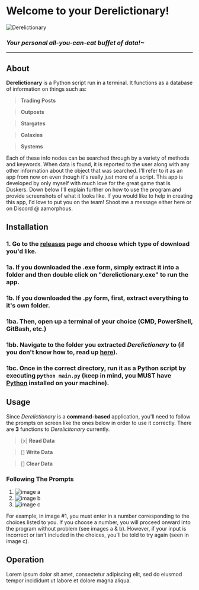# Welcome to your Derelictionary!
![Derelictionary](https://i.imgur.com/rwFpGtl.png)
### *Your personal all-you-can-eat buffet of data!~*
---
## About
**Derelictionary** is a Python script  run in a terminal. It functions as a database of information on things such as:
> **Trading Posts**

> **Outposts**

> **Stargates**

> **Galaxies**

> **Systems**

Each of these info nodes can be searched through by a variety of methods and keywords. When data is found, it is reported to the user along with any other information about the object that was searched. I'll refer to it as an app from now on even though it's really just more of a script.
This app is developed by only myself with much love for the great game that is Duskers. Down below I'll explain further on how to use the program and provide screenshots of what it looks like. If you would like to help in creating this app, I'd love to put you on the team! Shoot me a message either here or on Discord @ aamorphous.

## Installation
### 1. Go to the [releases](https://github.com/ManWithACap/derelictionary/releases) page and choose which type of download you'd like.
###     1a. If you downloaded the **.exe** form, simply extract it into a folder and then double click on "derelictionary.exe" to run the app.
###     1b. If you downloaded the **.py** form, first, extract everything to it's own folder.
###         1ba. Then, open up a terminal of your choice (CMD, PowerShell, GitBash, etc.)
###         1bb. Navigate to the folder you extracted *Derelictionary* to (if you don't know how to, read up [here](https://tutorials.codebar.io/command-line/introduction/tutorial.html)).
###         1bc. Once in the correct directory, run it as a Python script by executing `python main.py` (keep in mind, you MUST have [Python](https://www.python.org/downloads/) installed on your machine).

## Usage
Since *Derelictionary* is a **command-based** application, you'll need to follow the prompts on screen like the ones below in order to use it correctly.
There are **3** functions to *Derelicitonary* currently.
> [x] **Read Data**

> [] **Write Data**

> [] **Clear Data**

### Following The Prompts
1. ![image a](https://i.imgur.com/4JEXzLD.png)
2. ![image b](https://i.imgur.com/ZXKtjgz.png)
3. ![image c](https://i.imgur.com/vlwwisr.png)

For example, in image #1, you must enter in a number corresponding to the choices listed to you.
If you choose a number, you will proceed onward into the program without problem (see images a & b).
However, if your input is incorrect or isn't included in the choices, you'll be told to try again (seen in image c).

## Operation
Lorem ipsum dolor sit amet, consectetur adipiscing elit, sed do eiusmod tempor incididunt ut labore et dolore magna aliqua.
